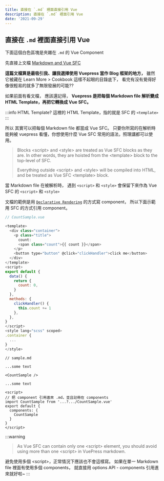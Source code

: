 ```yaml
---
title: 直接在 `.md` 裡面直接引用 Vue
description: 直接在 `.md` 裡面引用 Vue
date: '2021-09-29'
---
```


## 直接在 `.md` 裡面直接引用 Vue

下面這個白色區塊是夾雜在 `.md` 的 Vue Component

<CountSample />

先直接上文檔 [Markdown and Vue SFC](https://v2.vuepress.vuejs.org/zh/advanced/cookbook/markdown-and-vue-sfc.html)

**這篇文檔算是最吸引我、讓我選擇使用 Vuepress 當作 Blog 框架的地方，**
雖然它被藏在 Learn More > Cookbook 這樣不起眼的目錄底下，
看完有沒有覺得好像很輕易的就多了無限發展的可能??

如果前面有看文檔，
應該還記得，
**Vuepress 是把每個 Markdown file 解析變成 HTML Template，再把它轉換成 Vue SFC。**

:::info HTML Template?
這裡的 HTML Template，指的就是 SFC 的 `<template>`
:::

所以 其實可以把每個 Markdown file 都當成 Vue SFC。
只要你所寫的在解析時能夠被 vuepress 看懂，你想使用什麼 Vue SFC 常用的語法，照理講都可以使用。

> Blocks \<script> and \<style> are treated as Vue SFC blocks as they are. In other words, they are hoisted from the \<template> block to the top-level of SFC.
>
> Everything outside \<script> and \<style> will be compiled into HTML, and be treated as Vue SFC \<template> block.

當 Markdown file 在被解析時，
遇到 `<script>` 和 `<style>` 會保留下來作為 Vue SFC 的 `<script>` 和 `<style>`

文檔的範例是用 [`Declarative Rendering`](https://vuejs.org/v2/guide/) 的方式寫 component，
所以下面示範用 SFC 的方式引用 component。

```javascript
// CountSample.vue

<template>
  <div class="container">
    <p class="title">
      count:
      <span class="count">{{ count }}</span>
    </p>
    <button type="button" @click="clickHandler">click me</button>
  </div>
</template>
<script>
export default {
  data() {
    return {
      count: 0,
    }
  },
  methods: {
    clickHandler() {
      this.count += 1
    },
  },
}
</script>
<style lang="scss" scoped>
.container {
  ...
}
</style>

```

```javascript{1,5}
// sample.md

...some text

<CountSample />

...some text

<script>
// 把 component 引用進來 .md，並且註冊在 components
import CountSample from '...?.../CountSample.vue'
export default {
  components: {
    CountSample
  }
}
</script>
```

<script>
import CountSample from './components/CountSample.vue'

export default {
  components: {
    CountSample
  }
}

</script>

:::warning

> As Vue SFC can contain only one \<script> element, you should avoid using more than one \<script> in VuePress markdown.

避免使用多個 \<script>，正常情況下應該也不會這樣寫。
如果在單一 Markdown file 裡面有使用多個 components，
就直接用 options API - components 引用進來就好啦~
:::
